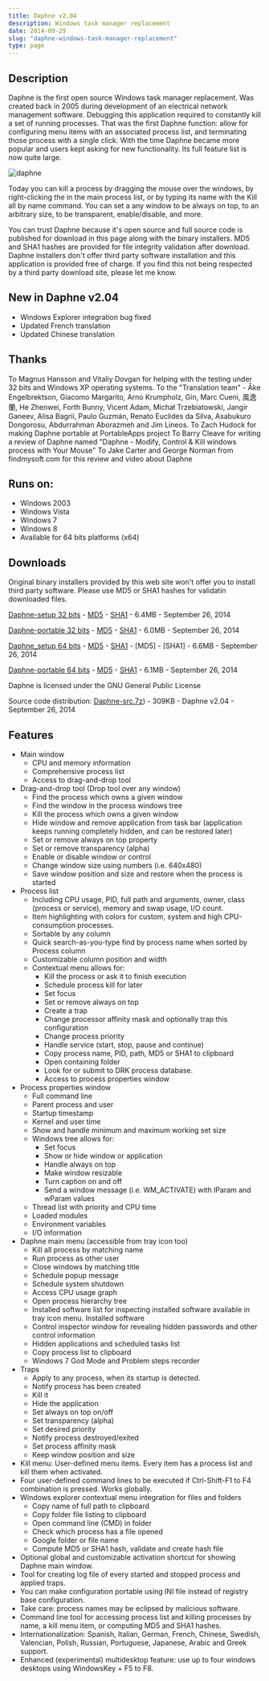 ```yaml
---
title: Daphne v2.04
description: Windows task manager replacement
date: 2014-09-29
slug: "daphne-windows-task-manager-replacement"
type: page
---
```


## Description
Daphne is the first open source Windows task manager replacement.
Was created back in 2005 during development of an electrical network management software.
Debugging this application required to constantly kill a set of running processes.
That was the first Daphne function: allow for configuring menu items with an associated process list, and terminating those process with a single click.
With the time Daphne became more popular and users kept asking for new functionality.
Its full feature list is now quite large.

![daphne](/downloads/legacy/daphne/ScreenShot_1_201.png)

Today you can kill a process by dragging the mouse over the windows, by right-clicking the in the main process list, or by typing its name with the Kill all by name command. You can set a any window to be always on top, to an arbitrary size, to be transparent, enable/disable, and more.

You can trust Daphne because it's open source and full source code is published for download in this page along with the binary installers.
MD5 and SHA1 hashes are provided for file integrity validation after download.
Daphne installers don't offer third party software installation and this application is provided free of charge.
If you find this not being respected by a third party download site, please let me know.

## New in Daphne v2.04
* Windows Explorer integration bug fixed
* Updated French translation
* Updated Chinese translation

## Thanks
To Magnus Hansson and Vitaliy Dovgan for helping with the testing under 32 bits and Windows XP operating systems.
To the "Translation team" - Åke Engelbrektson, Giacomo Margarito, Arno Krumpholz, Gin, Marc Cueni, 風逸蘭, He Zhenwei, Forth Bunny, Vicent Adam, Michał Trzebiatowski, Jangir Ganeev, Alisa Bagrii, Paulo Guzmán, Renato Euclides da Silva, Asabukuro Dongorosu, Abdurrahman Aborazmeh and Jim Lineos.
To Zach Hudock for making Daphne portable at PortableApps project
To Barry Cleave for writing a review of Daphne named "Daphne - Modify, Control & Kill windows process with Your Mouse"
To Jake Carter and George Norman from findmysoft.com for this review and video about Daphne

## Runs on:
* Windows 2003
* Windows Vista
* Windows 7
* Windows 8
* Available for 64 bits platforms (x64)

## Downloads
Original binary installers provided by this web site won't offer you to install third party software.
Please use MD5 or SHA1 hashes for validatin downloaded files.

[Daphne-setup 32 bits](/downloads/legacy/daphne/Daphne_setup_x86.msi) - [MD5](/downloads/legacy/daphne/Daphne_setup_x86.msi.md5) - [SHA1](/downloads/legacy/daphne/Daphne_setup_x86.msi.sha1) - 6.4MB - September 26, 2014

[Daphne-portable 32 bits](/downloads/legacy/daphne/Daphne_portable_x86.zip) - [MD5](/downloads/legacy/daphne/Daphne_portable_x86.zip.md5) - [SHA1](/downloads/legacy/daphne/Daphne_portable_x86.zip.sha1) - 6.0MB - September 26, 2014

[Daphne_setup 64 bits](/downloads/legacy/daphne/Daphne_setup_x64.msi) - [MD5](/downloads/legacy/daphne/Daphne_setup_x64.msi.md5) - [SHA1](/downloads/legacy/daphne/Daphne_setup_x64.msi.sha1) - [MD5] - [SHA1] - 6.6MB - September 26, 2014

[Daphne-portable 64 bits](/downloads/legacy/daphne/Daphne_portable_x64.zip) - [MD5](/downloads/legacy/daphne/Daphne_portable_x64.zip.md5) - [SHA1](/downloads/legacy/daphne/Daphne_portable_x64.zip.sha1) - 6.1MB - September 26, 2014

Daphne is licensed under the GNU General Public License

Source code distribution:
[Daphne-src.7z](/downloads/legacy/daphne/Daphne-src.7z)) - 309KB - Daphne v2.04 - September 26, 2014

## Features
* Main window
  * CPU and memory information
  * Comprehensive process list
  * Access to drag-and-drop tool
* Drag-and-drop tool (Drop tool over any window)
  * Find the process which owns a given window
  * Find the window in the process windows tree
  * Kill the process which owns a given window
  * Hide window and remove application from task bar (application keeps running completely hidden, and can be restored later)
  * Set or remove always on top property
  * Set or remove transparency (alpha)
  * Enable or disable window or control
  * Change window size using numbers (i.e. 640x480)
  * Save window position and size and restore when the process is started
* Process list
  * Including CPU usage, PID, full path and arguments, owner, class (process or service), memory and swap usage, I/O count.
  * Item highlighting with colors for custom, system and high CPU-consumption processes.
  * Sortable by any column
  * Quick search-as-you-type find by process name when sorted by Process column
  * Customizable column position and width
  * Contextual menu allows for:
    * Kill the process or ask it to finish execution
    * Schedule process kill for later
    * Set focus
    * Set or remove always on top
    * Create a trap
    * Change processor affinity mask and optionally trap this configuration
    * Change process priority
    * Handle service (start, stop, pause and continue)
    * Copy process name, PID, path, MD5 or SHA1 to clipboard
    * Open containing folder
    * Look for or submit to DRK process database.
    * Access to process properties window
* Process properties window
  * Full command line
  * Parent process and user
  * Startup timestamp
  * Kernel and user time
  * Show and handle minimum and maximum working set size
  * Windows tree allows for:
    * Set focus
    * Show or hide window or application
    * Handle always on top
    * Make window resizable
    * Turn caption on and off
    * Send a window message (i.e. WM_ACTIVATE) with lParam and wParam values
  * Thread list with priority and CPU time
  * Loaded modules
  * Environment variables
  * I/O information
* Daphne main menu (accessible from tray icon too)
  * Kill all process by matching name
  * Run process as other user
  * Close windows by matching title
  * Schedule popup message
  * Schedule system shutdown
  * Access CPU usage graph
  * Open process hierarchy tree
  * Installed software list for inspecting installed software available in tray icon menu. Installed software
  * Control inspector window for revealing hidden passwords and other control information
  * Hidden applications and scheduled tasks list
  * Copy process list to clipboard
  * Windows 7 God Mode and Problem steps recorder
* Traps
  * Apply to any process, when its startup is detected.
  * Notify process has been created
  * Kill it
  * Hide the application
  * Set always on top on/off
  * Set transparency (alpha)
  * Set desired priority
  * Notify process destroyed/exited
  * Set process affinity mask
  * Keep window position and size
* Kill menu: User-defined menu items. Every item has a process list and kill them when activated.
* Four user-defined command lines to be executed if Ctrl-Shift-F1 to F4 combination is pressed. Works globally.
* Windows explorer contextual menu integration for files and folders
  * Copy name of full path to clipboard
  * Copy folder file listing to clipboard
  * Open command line (CMD) in folder
  * Check which process has a file opened
  * Google folder or file name
  * Compute MD5 or SHA1 hash, validate and create hash file
* Optional global and customizable activation shortcut for showing Daphne main window.
* Tool for creating log file of every started and stopped process and applied traps.
* You can make configuration portable using INI file instead of registry base configuration.
* Take care: process names may be eclipsed by malicious software.
* Command line tool for accessing process list and killing processes by name, a kill menu item, or computing MD5 and SHA1 hashes.
* Internationalization: Spanish, Italian, German, French, Chinese, Swedish, Valencian, Polish, Russian, Portuguese, Japanese, Arabic and Greek support.
* Enhanced (experimental) multidesktop feature: use up to four windows desktops using WindowsKey + F5 to F8.